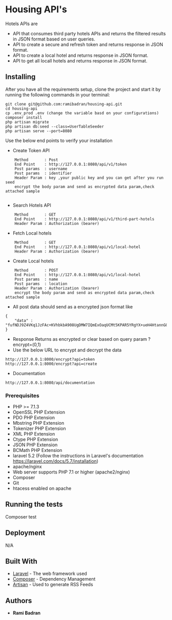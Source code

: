 # Housing API's

Hotels APIs are 
- API that consumes third party hotels APIs and returns the filtered results in JSON format based on user queries.
- API to create a secure and refresh token and returns response in JSON format.
- API to create a local hotel and returns response in JSON format.
- API to get all locall hotels and returns response in JSON format.

## Installing

After you have all the requirements setup, clone the project and start it by running the following commands in your terminal:
 
~~~
git clone git@github.com:ramibadran/housing-api.git
cd housing-api
cp .env_prod .env (change the variable basd on your configurations) 
composer install
php artisan migrate
php artisan db:seed --class=UserTableSeeder
php artisan serve --port=8080
~~~
Use the below end points to verify your installation


- Create Token API

~~~	
	Method       : Post
	End Point    : http://127.0.0.1:8080/api/v1/token 
	Post params  : username
	Post params  : identifier
	Header Param : key ,your public key and you can get after you run seed
	encrypt the body param and send as encrypted data param,check attached sample
	
~~~

- Search Hotels API

~~~
    Method       : GET
    End Point    : http://127.0.0.1:8080/api/v1/third-part-hotels 
    Header Param : Authorization (bearer)	
~~~

- Fetch Local hotels

~~~
    Method       : GET
    End Point    : http://127.0.0.1:8080/api/v1/local-hotel
    Header Param : Authorization (bearer)	
~~~

- Create Local hotels

~~~
    Method       : POST
    End Point    : http://127.0.0.1:8080/api/v1/local-hotel
    Post params  : name
    Post params  : location
    Header Param : Authorization (bearer)	
    encrypt the body param and send as encrypted data param,check attached sample
~~~

- All post data should send as a encrypted json format like

~~~
{
    "data" : "fufNDJ9Z4VKq1JzFAc+KVhbkbA908UgDMW7IQmExOaqUCMt5KPAR5YRgYX+ueH4HtannGQ1lvqEZWVXrxgn8pg=="
}
~~~

- Response Returns as encrypted or clear based on query param ?encrypt=(0,1)
- Use the below URL to encrypt and decrypt the data 

~~~
http://127.0.0.1:8000/encrypt?api=token
http://127.0.0.1:8000/encrypt?api=create
~~~

- Documentation

~~~  
http://127.0.0.1:8080/api/documentation
~~~

### Prerequisites

- PHP >= 7.1.3
- OpenSSL PHP Extension
- PDO PHP Extension
- Mbstring PHP Extension
- Tokenizer PHP Extension
- XML PHP Extension
- Ctype PHP Extension
- JSON PHP Extension
- BCMath PHP Extension
- laravel 5.2 (Follow the instructions in Laravel's documentation https://laravel.com/docs/5.7/installation)
- apache/nginx
- Web server supports PHP 7.1 or higher (apache2/nginx)
- Composer 
- Git
- htacess enabled on apache

## Running the tests
Composer test

## Deployment

N/A

## Built With

* [Laravel](https://laravel.com/docs/5.2) - The web framework used
* [Composer](https://getcomposer.org/doc/) - Dependency Management
* [Artisan](https://laravel.com/docs/5.0/artisan) - Used to generate RSS Feeds

## Authors

* **Rami Badran** 
